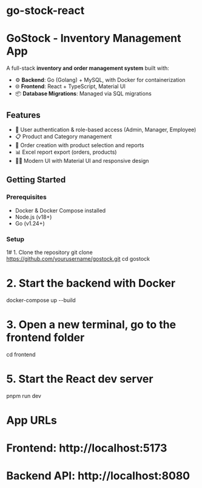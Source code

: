 # go-stock-react
# GoStock - Inventory Management App

A full-stack **inventory and order management system** built with:

- ⚙️ **Backend**: Go (Golang) + MySQL, with Docker for containerization  
- 🌐 **Frontend**: React + TypeScript, Material UI  
- 📦 **Database Migrations**: Managed via SQL migrations  

## Features

- 🔑 User authentication & role-based access (Admin, Manager, Employee)  
- 📋 Product and Category management  
- 🛒 Order creation with product selection and reports  
- 📊 Excel report export (orders, products)  
- 🧑‍💻 Modern UI with Material UI and responsive design  

## Getting Started

### Prerequisites
- Docker & Docker Compose installed  
- Node.js (v18+)  
- Go (v1.24+)  

### Setup
1# 1. Clone the repository
git clone https://github.com/yourusername/gostock.git
cd gostock

# 2. Start the backend with Docker
docker-compose up --build

# 3. Open a new terminal, go to the frontend folder
cd frontend

# 5. Start the React dev server
pnpm run dev

# App URLs
# Frontend: http://localhost:5173
# Backend API: http://localhost:8080


